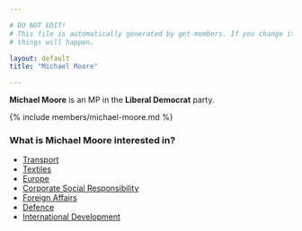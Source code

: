 ```yaml
---

# DO NOT EDIT!
# This file is automatically generated by get-members. If you change it, bad
# things will happen.

layout: default
title: "Michael Moore"

---
```


**Michael Moore** is an MP in the **Liberal Democrat** party.

{% include members/michael-moore.md %}

### What is Michael Moore interested in?


* [Transport](/interests/transport.html)
* [Textiles](/interests/textiles.html)
* [Europe](/interests/europe.html)
* [Corporate Social Responsibility](/interests/corporate-social-responsibility.html)
* [Foreign Affairs](/interests/foreign-affairs.html)
* [Defence](/interests/defence.html)
* [International Development](/interests/international-development.html)
